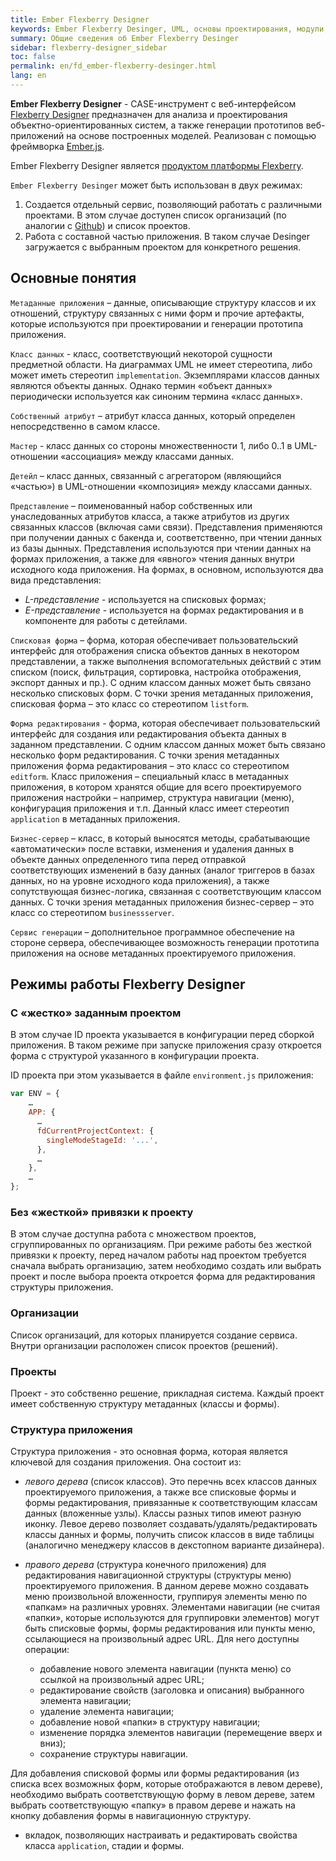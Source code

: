 ```yaml
---
title: Ember Flexberry Designer
keywords: Ember Flexberry Desinger, UML, основы проектирования, модули, настройка
summary: Общие сведения об Ember Flexberry Desinger
sidebar: flexberry-designer_sidebar
toc: false
permalink: en/fd_ember-flexberry-desinger.html
lang: en
---
```


**Ember Flexberry Designer** - CASE-инструмент с веб-интерфейсом [Flexberry Designer](fd_landing_page.html) предназначен для анализа и проектирования объектно-ориентированных систем, а также генерации прототипов веб-приложений на основе построенных моделей. Реализован с помощью фреймворка [Ember.js](https://ru.wikipedia.org/wiki/Ember.js).

Ember Flexberry Designer является [продуктом платформы Flexberry](fp_platform-structure.html).

`Ember Flexberry Desinger` может быть использован в двух режимах:

1. Создается отдельный сервис, позволяющий работать с различными проектами. В этом случае доступен список организаций (по аналогии с [Github](https://github.com)) и список проектов.
2. Работа с составной частью приложения. В таком случае Desinger загружается с выбранным проектом для конкретного решения.

## Основные понятия

`Метаданные приложения` – данные, описывающие структуру классов и их отношений, структуру связанных с ними форм и прочие артефакты, которые используются при проектировании и генерации прототипа приложения.

`Класс данных` - класс, соответствующий некоторой сущности предметной области. На диаграммах UML не имеет стереотипа, либо может иметь стереотип `implementation`. Экземплярами классов данных являются объекты данных. Однако термин «объект данных» периодически используется как синоним термина «класс данных».

`Собственный атрибут` – атрибут класса данных, который определен непосредственно в самом классе.

`Мастер` - класс данных со стороны множественности 1, либо 0..1 в UML-отношении «ассоциация» между классами данных.

`Детейл` – класс данных, связанный с агрегатором (являющийся «частью») в UML-отношении «композиция» между классами данных.

`Представление` – поименованный набор собственных или унаследованных атрибутов класса, а также атрибутов из других связанных классов (включая сами связи). Представления применяются при получении данных с бакенда и, соответственно, при чтении данных из базы дынных. Представления используются при чтении данных на формах приложения, а также для «явного» чтения данных внутри исходного кода приложения. На формах, в основном, используются два вида представления:

* _L-представление_ - используется на списковых формах;
* _E-представление_ - используется на формах редактирования и в компоненте для работы с детейлами.

`Списковая форма` – форма, которая обеспечивает пользовательский интерфейс для отображения списка объектов данных в некотором представлении, а также выполнения вспомогательных действий с этим списком (поиск, фильтрация, сортировка, настройка отображения, экспорт данных и пр.). С одним классом данных может быть связано несколько списковых форм. С точки зрения метаданных приложения, списковая форма – это класс со стереотипом `listform`.

`Форма редактирования` - форма, которая обеспечивает пользовательский интерфейс для создания или редактирования объекта данных в заданном представлении. С одним классом данных может быть связано несколько форм редактирования. С точки зрения метаданных приложения форма редактирования – это класс со стереотипом `editform`.
Класс приложения – специальный класс в метаданных приложения, в котором хранятся общие для всего проектируемого приложения настройки – например, структура навигации (меню), конфигурация приложения и т.п. Данный класс имеет стереотип `application` в метаданных приложения.

`Бизнес-сервер` – класс, в который выносятся методы, срабатывающие «автоматически» после вставки, изменения и удаления данных в объекте данных определенного типа перед отправкой соответствующих изменений в базу данных (аналог триггеров в базах данных, но на уровне исходного кода приложения), а также сопутствующая бизнес-логика, связанная с соответствующим классом данных. С точки зрения метаданных приложения бизнес-сервер – это класс со стереотипом `businessserver`.

`Сервис генерации` – дополнительное программное обеспечение на стороне сервера, обеспечивающее возможность генерации прототипа приложения на основе метаданных проектируемого приложения.

## Режимы работы Flexberry Designer

### С «жестко» заданным проектом

В этом случае ID проекта указывается в конфигурации перед сборкой приложения. В таком режиме при запуске приложения сразу откроется форма с структурой указанного в конфигурации проекта.
 
ID проекта при этом указывается в файле `environment.js` приложения:

```javascript
var ENV = {    
    …
    APP: {
      …
      fdCurrentProjectContext: {
        singleModeStageId: '...',
      },
      …
    },
    …
};
```

### Без «жесткой» привязки к проекту

В этом случае доступна работа с множеством проектов, сгруппированных по организациям. 
При режиме работы без жесткой привязки к проекту, перед началом работы над проектом требуется сначала выбрать организацию, затем необходимо создать или выбрать проект и после выбора проекта откроется форма для редактирования структуры приложения.

### Организации

Список организаций, для которых планируется создание сервиса. Внутри организации расположен список проектов (решений).

### Проекты

Проект - это собственно решение, прикладная система. Каждый проект имеет собственную структуру метаданных (классы и формы).

### Структура приложения

Структура приложения - это основная форма, которая является ключевой для создания приложения. Она состоит из:

* _левого дерева_ (список классов). Это перечнь всех классов данных проектируемого приложения, а также все списковые формы и формы редактирования, привязанные к соответствующим классам данных (вложенные узлы). Классы разных типов имеют разную иконку. Левое дерево позволяет создавать/удалять/редактировать классы данных и формы, получить список классов в виде таблицы (аналогично менеджеру классов в декстопном варианте дизайнера).
* _правого дерева_ (структура конечного приложения) для редактирования навигационной структуры (структуры меню) проектируемого приложения. В данном дереве можно создавать меню произвольной вложенности, группируя элементы меню по «папкам» на различных уровнях. Элементами навигации (не считая «папки», которые используются для группировки элементов) могут быть списковые формы, формы редактирования или пункты меню, ссылающиеся на произвольный адрес URL. Для него доступны операции:

    * добавление нового элемента навигации (пункта меню) со ссылкой на произвольный адрес URL;
    * редактирование свойств (заголовка и описания) выбранного элемента навигации;
    * удаление элемента навигации;
    * добавление новой «папки» в структуру навигации;
    * изменение порядка элементов навигации (перемещение вверх и вниз);
    * сохранение структуры навигации.

Для добавления списковой формы или формы редактирования (из списка всех возможных форм, которые отображаются в левом дереве), необходимо выбрать соответствующую форму в левом дереве, затем выбрать соответствующую «папку» в правом дереве и нажать на кнопку добавления формы в навигационную структуру.
* вкладок, позволяющих настраивать и редактировать свойства класса `application`, стадии и формы.
